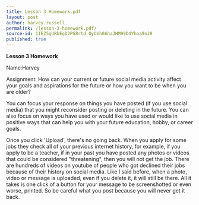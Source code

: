 ```yaml
---
title: Lesson 3 Homework.pdf
layout: post
author: harvey.russell
permalink: /lesson-3-homework.pdf/
source-id: 1IEZ5qURbEgD2PG8rtd_OyOVh0AhaJHM99D4Yhoa9nJ8
published: true
---
```

**Lesson 3 Homework**

Name:Harvey

Assignment: How can your current or future social media activity affect your goals and aspirations for the future or how you want to be when you are older?

You can focus your response on things you have posted (if you use social media) that you might reconsider posting or deleting in the future. You can also focus on ways you have used or would like to use social media in positive ways that can help you with your future education, hobby, or career goals.

Once you click 'Upload', there's no going back. When you apply for some jobs they check all of your previous internet history, for example, if you apply to be a teacher, if in your past you have posted any photos or videos that could be considered "threatening", then you will not get the job. There are hundreds of videos on youtube of people who got declined their jobs because of their history on social media. Like I said before, when a photo, video or message is uploaded, even if you delete it,  it will still be there. All it takes is one click of a button for your message to be screenshotted or even worse, printed. So be careful what you post because you will never get it back.

